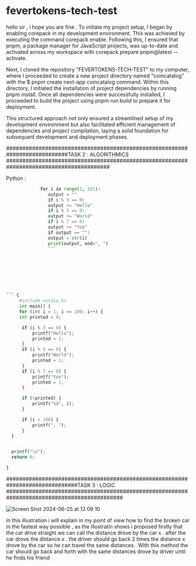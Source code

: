 # fevertokens-tech-test

hello sir , i hope you are fine . To initiate my project setup, I began by enabling corepack in my development environment. This was achieved by executing the command corepack enable. Following this, I ensured that pnpm, a package manager for JavaScript projects, was up-to-date and activated across my workspace with corepack prepare pnpm@latest --activate.

Next, I cloned the repository "FEVERTOKENS-TECH-TEST" to my computer, where I proceeded to create a new project directory named "coincatalog" with the $ pnpm create next-app coincatalog command. Within this directory, I initiated the installation of project dependencies by running pnpm install. Once all dependencies were successfully installed, I proceeded to build the project using pnpm run build to prepare it for deployment.

This structured approach not only ensured a streamlined setup of my development environment but also facilitated efficient management of dependencies and project compilation, laying a solid foundation for subsequent development and deployment phases.

###########################################################################TASK 2 : ALGORITHMICS ########################################################################################

Python :

````python
             for i in range(1, 101):
                output = ""
                if i % 3 == 0:
                output += "Hello"
                if i % 5 == 0:
                output += "World"
                if i % 7 == 0:
                output += "Yoo"
                if output == "":
                output = str(i)
                print(output, end=", ")
                ```








``` C
     #include <stdio.h>
     int main() {
     for (int i = 1; i <= 100; i++) {
     int printed = 0;

      if (i % 3 == 0) {
          printf("Hello");
          printed = 1;
      }
      if (i % 5 == 0) {
          printf("World");
          printed = 1;
      }
      if (i % 7 == 0) {
          printf("Yoo");
          printed = 1;
      }

      if (!printed) {
          printf("%d", i);
      }

      if (i < 100) {
          printf(", ");
      }
  }


  printf("\n");
  return 0;

}
````

##############################################################################TASK 3 : LOGIC ############################################################################################

![Screen Shot 2024-06-25 at 12 09 10](https://github.com/LUZAmaxxp/fevertokens-tech-test/assets/140757412/c58a2bb2-757d-4841-b981-f7c3fa23c640)

in this illustration i will explain in my point of view how to find the broken car in the fastest way possible , as the illustratin shows i proposed firstly that the car drive straight we can call the distance drove by the car x . after the car drove the distance x . the driver should go back 2 times the distance x drove by the car so he can travel the same distances . With this method the car should go back and forth with the same distances drove by driver until he finds his friend
